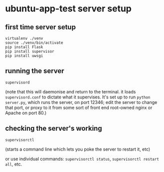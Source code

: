 # ubuntu-app-test server setup

## first time server setup

    virtualenv ./venv
    source ./venv/bin/activate
    pip install Flask
    pip install supervisor
    pip install uwsgi

## running the server

    supervisord

(note that this will daemonise and return to the terminal. it loads `supervisord.conf` to dictate what it supervises. It's set up to run `python server.py`, which runs the server, on port 12346; edit the server to change that port, or proxy to it from some sort of front end root-owned nginx or Apache on port 80.)

## checking the server's working

    supervisorctl

(starts a command line which lets you poke the server to restart it, etc)

or use individual commands: `supervisorctl status`, `supervisorctl restart all`, etc.

